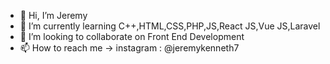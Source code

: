 - 👋 Hi, I’m Jeremy
- 🌱 I’m currently learning C++,HTML,CSS,PHP,JS,React JS,Vue JS,Laravel
- 💞️ I’m looking to collaborate on Front End Development
- 📫 How to reach me -> instagram : @jeremykenneth7

<!---
jeremykenneth7/jeremykenneth7 is a ✨ special ✨ repository because its `README.md` (this file) appears on your GitHub profile.
You can click the Preview link to take a look at your changes.
--->
